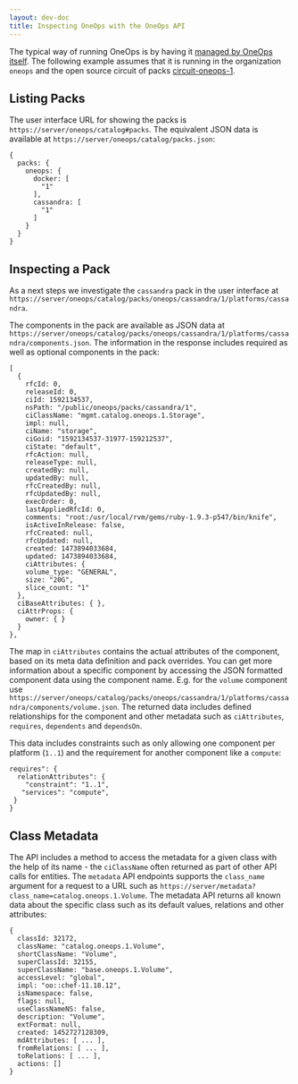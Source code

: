 ```yaml
---
layout: dev-doc
title: Inspecting OneOps with the OneOps API
---
```


The typical way of running OneOps is by having it [managed by OneOps itself](/admin/operate/oneops-manages-oneops.html).
The following example assumes that it is running in the organization `oneops` and the open source circuit of packs
[circuit-oneops-1](https://github.com/oneops/circuit-oneops-1/).

## Listing Packs

The user interface URL for showing the packs is `https://server/oneops/catalog#packs`. The equivalent JSON data is
available at `https://server/oneops/catalog/packs.json`:

```
{
  packs: {
    oneops: {
      docker: [
        "1"
      ],
      cassandra: [
        "1"
      ]
    }
  }
}
```

## Inspecting a Pack

As a next steps we investigate the `cassandra` pack in the user interface at
`https://server/oneops/catalog/packs/oneops/cassandra/1/platforms/cassandra`.

The components in the pack are available as JSON data at
`https://server/oneops/catalog/packs/oneops/cassandra/1/platforms/cassandra/components.json`. The information in the
response includes required as well as optional components in the pack:

```
[
  {
    rfcId: 0,
    releaseId: 0,
    ciId: 1592134537,
    nsPath: "/public/oneops/packs/cassandra/1",
    ciClassName: "mgmt.catalog.oneops.1.Storage",
    impl: null,
    ciName: "storage",
    ciGoid: "1592134537-31977-159212537",
    ciState: "default",
    rfcAction: null,
    releaseType: null,
    createdBy: null,
    updatedBy: null,
    rfcCreatedBy: null,
    rfcUpdatedBy: null,
    execOrder: 0,
    lastAppliedRfcId: 0,
    comments: "root:/usr/local/rvm/gems/ruby-1.9.3-p547/bin/knife",
    isActiveInRelease: false,
    rfcCreated: null,
    rfcUpdated: null,
    created: 1473894033684,
    updated: 1473894033684,
    ciAttributes: {
    volume_type: "GENERAL",
    size: "20G",
    slice_count: "1"
  },
  ciBaseAttributes: { },
  ciAttrProps: {
    owner: { }
  }
},
```

The map in `ciAttributes` contains the actual attributes of the component, based on its meta data definition and pack
overrides. You can get more information about a specific component by accessing the JSON formatted component data using
the component name. E.g. for the `volume` component use
`https://server/oneops/catalog/packs/oneops/cassandra/1/platforms/cassandra/components/volume.json`. The returned data includes
defined relationships for the component and other metadata such as `ciAttributes`, `requires`, `dependents` and `dependsOn`.

This data includes constraints such as only allowing one component per platform (`1..1`) and the requirement for another
component like a `compute`:

```
requires": {
  relationAttributes": {
    "constraint": "1..1",
   "services": "compute",
 }
}
```

## Class Metadata

The API includes a method to access the metadata for a given class with the help of its name - the `ciClassName` often
returned as part of other API calls for entities. The `metadata` API endpoints supports the `class_name` argument for a
request to a URL such as `https://server/metadata?class_name=catalog.oneops.1.Volume`. The metadata API returns all known data
about the specific class such as its default values, relations and other attributes:

```
{
  classId: 32172,
  className: "catalog.oneops.1.Volume",
  shortClassName: "Volume",
  superClassId: 32155,
  superClassName: "base.oneops.1.Volume",
  accessLevel: "global",
  impl: "oo::chef-11.18.12",
  isNamespace: false,
  flags: null,
  useClassNameNS: false,
  description: "Volume",
  extFormat: null,
  created: 1452727128309,
  mdAttributes: [ ... ],
  fromRelations: [ ... ],
  toRelations: [ ... ],
  actions: []
}
```
